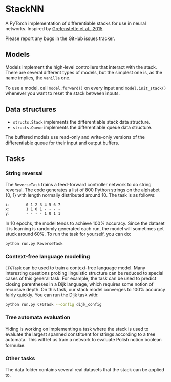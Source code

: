 # StackNN
A PyTorch implementation of differentiable stacks for use in neural networks. Inspired by [Grefenstette et al., 2015](https://arxiv.org/pdf/1506.02516.pdf).

Please report any bugs in the GitHub issues tracker.

## Models

Models implement the high-level controllers that interact with the stack. There are several different types of models, but the simplest one is, as the name implies, the `vanilla` one.

To use a model, call `model.forward()` on every input and `model.init_stack()` whenever you want to reset the stack between inputs.

## Data structures

* `structs.Stack` implements the differentiable stack data structure.
* `structs.Queue` implements the differentiable queue data structure.

The buffered models use read-only and write-only versions of the differentiable queue for their input and output buffers.

## Tasks

### String reversal

The `ReverseTask` trains a feed-forward controller network to do string reversal. The code generates a list of 800 Python strings on the alphabet {0, 1} with length normally distributed around 10. The task is as follows:

~~~
i:       0 1 2 3 4 5 6 7
x:       1 1 0 1 - - - -
y:       - - - - 1 0 1 1
~~~

In 10 epochs, the model tends to achieve 100% accuracy. Since the dataset it is learning is randomly generated each run, the model will sometimes get stuck around 60%. To run the task for yourself, you can do:

~~~bash
python run.py ReverseTask
~~~

### Context-free language modelling

`CFGTask` can be used to train a context-free language model. Many interesting questions probing linguistic structure can be reduced to special cases of this general task. For example, the task can be used to predict closing parentheses in a Dijk language, which requires some notion of recursive depth. On this task, our stack model converges to 100% accuracy fairly quickly. You can run the Dijk task with:

~~~bash
python run.py CFGTask --config dijk_config
~~~

### Tree automata evaluation

Yiding is working on implementing a task where the stack is used to evaluate the largest spanned constituent for strings according to a tree automata. This will let us train a network to evaluate Polish notion boolean formulae.

### Other tasks

The data folder contains several real datasets that the stack can be applied to.

